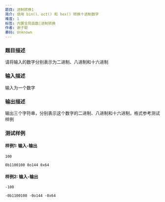 ```yaml
---
题目: 进制转换1
简介: 使用 bin()、oct() 和 hex() 转换十进制数字
难度: 1
标签: 内置全局函数|进制转换
作者: 谢子聪
慕码: Unknown
---
```


### 题目描述

请将输入的数字分别表示为二进制、八进制和十六进制

### 输入描述

输入为一个数字

### 输出描述

输出三个字符串，分别表示这个数字的二进制、八进制和十六进制，格式参考测试样例

### 测试样例

#### 样例1: 输入-输出

```
100
```

```
0b1100100 0o144 0x64
```

#### 样例2: 输入-输出

```
-100
```

```
-0b1100100 -0o144 -0x64
```

